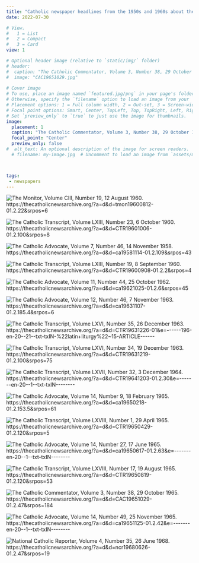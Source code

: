 ```yaml
---
title: "Catholic newspaper headlines from the 1950s and 1960s about the liturgical reforms"
date: 2022-07-30

# View.
#   1 = List
#   2 = Compact
#   3 = Card
view: 1

# Optional header image (relative to `static/img/` folder)
# header:
#  caption: "The Catholic Commentator, Volume 3, Number 38, 29 October 1965."
#  image: "CAC19651029.jpg"
  
# Cover image
# To use, place an image named `featured.jpg/png` in your page's folder.
# Otherwise, specify the `filename` option to load an image from your `assets/media/` folder.
# Placement options: 1 = Full column width, 2 = Out-set, 3 = Screen-width
# Focal point options: Smart, Center, TopLeft, Top, TopRight, Left, Right, BottomLeft, Bottom, BottomRight
# Set `preview_only` to `true` to just use the image for thumbnails.
image:
  placement: 1
  caption: "The Catholic Commentator, Volume 3, Number 38, 29 October 1965"
  focal_point: "Center"
  preview_only: false
#  alt_text: An optional description of the image for screen readers.
  # filename: my-image.jpg  # Uncomment to load an image from `assets/media/` instead.  



tags:
 - newspapers
---
```


![](/uploads/headlines/tmon19600812.jpg "The Monitor, Volume CIII, Number 19, 12 August 1960. https://thecatholicnewsarchive.org/?a=d&d=tmon19600812-01.2.22&srpos=6")

![](/uploads/headlines/CTR19601006.jpg "The Catholic Transcript, Volume LXIII, Number 23, 6 October 1960. https://thecatholicnewsarchive.org/?a=d&d=CTR19601006-01.2.100&srpos=8")

![](/uploads/headlines/ca19581114.jpg "The Catholic Advocate, Volume 7, Number 46, 14 November 1958. https://thecatholicnewsarchive.org/?a=d&d=ca19581114-01.2.109&srpos=43")

![](/uploads/headlines/CTR19600908.jpg "The Catholic Transcript, Volume LXIII, Number 19, 8 September 1960. https://thecatholicnewsarchive.org/?a=d&d=CTR19600908-01.2.2&srpos=4")

![](/uploads/headlines/ca19621025.jpg "The Catholic Advocate, Volume 11, Number 44, 25 October 1962. https://thecatholicnewsarchive.org/?a=d&d=ca19621025-01.2.6&srpos=45")

![](/uploads/headlines/ca19631107.jpg "The Catholic Advocate, Volume 12, Number 46, 7 November 1963. https://thecatholicnewsarchive.org/?a=d&d=ca19631107-01.2.185.4&srpos=6")

![](/uploads/headlines/CTR19631226.jpg "The Catholic Transcript, Volume LXVI, Number 35, 26 December 1963. https://thecatholicnewsarchive.org/?a=d&d=CTR19631226-01&e=------196-en-20--21--txt-txIN-%22latin+liturgy%22~15-ARTICLE------")

![](/uploads/headlines/CTR19631219.jpg "The Catholic Transcript, Volume LXVI, Number 34, 19 December 1963. https://thecatholicnewsarchive.org/?a=d&d=CTR19631219-01.2.100&srpos=75")

![](/uploads/headlines/CTR19641203.jpg "The Catholic Transcript, Volume LXVII, Number 32, 3 December 1964. https://thecatholicnewsarchive.org/?a=d&d=CTR19641203-01.2.30&e=-------en-20--1--txt-txIN--------")

![](/uploads/headlines/ca19650218.jpg "The Catholic Advocate, Volume 14, Number 9, 18 February 1965. https://thecatholicnewsarchive.org/?a=d&d=ca19650218-01.2.153.5&srpos=61")

![](/uploads/headlines/CTR19650429.jpg "The Catholic Transcript, Volume LXVIII, Number 1, 29 April 1965. https://thecatholicnewsarchive.org/?a=d&d=CTR19650429-01.2.120&srpos=5")

![](/uploads/headlines/ca19650617.jpg "The Catholic Advocate, Volume 14, Number 27, 17 June 1965. https://thecatholicnewsarchive.org/?a=d&d=ca19650617-01.2.63&e=-------en-20--1--txt-txIN--------")

![](/uploads/headlines/CTR19650819.jpg "The Catholic Transcript, Volume LXVIII, Number 17, 19 August 1965. https://thecatholicnewsarchive.org/?a=d&d=CTR19650819-01.2.120&srpos=53")

![](/uploads/headlines/CAC19651029.jpg "The Catholic Commentator, Volume 3, Number 38, 29 October 1965. https://thecatholicnewsarchive.org/?a=d&d=CAC19651029-01.2.47&srpos=184")

![](/uploads/headlines/ca19651125.jpg "The Catholic Advocate, Volume 14, Number 49, 25 November 1965. https://thecatholicnewsarchive.org/?a=d&d=ca19651125-01.2.42&e=-------en-20--1--txt-txIN--------")

![](/uploads/headlines/ncr19680626.jpg "National Catholic Reporter, Volume 4, Number 35, 26 June 1968. https://thecatholicnewsarchive.org/?a=d&d=ncr19680626-01.2.47&srpos=19")
